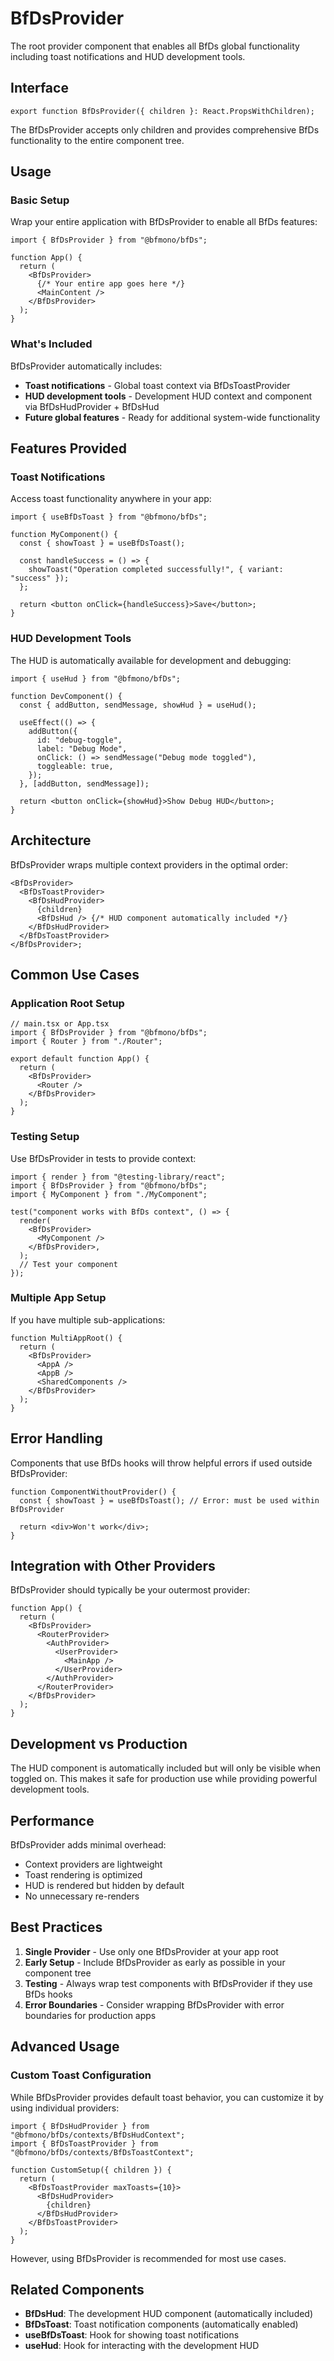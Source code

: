 # BfDsProvider

The root provider component that enables all BfDs global functionality including
toast notifications and HUD development tools.

## Interface

```tsx
export function BfDsProvider({ children }: React.PropsWithChildren);
```

The BfDsProvider accepts only children and provides comprehensive BfDs
functionality to the entire component tree.

## Usage

### Basic Setup

Wrap your entire application with BfDsProvider to enable all BfDs features:

```tsx
import { BfDsProvider } from "@bfmono/bfDs";

function App() {
  return (
    <BfDsProvider>
      {/* Your entire app goes here */}
      <MainContent />
    </BfDsProvider>
  );
}
```

### What's Included

BfDsProvider automatically includes:

- **Toast notifications** - Global toast context via BfDsToastProvider
- **HUD development tools** - Development HUD context and component via
  BfDsHudProvider + BfDsHud
- **Future global features** - Ready for additional system-wide functionality

## Features Provided

### Toast Notifications

Access toast functionality anywhere in your app:

```tsx
import { useBfDsToast } from "@bfmono/bfDs";

function MyComponent() {
  const { showToast } = useBfDsToast();

  const handleSuccess = () => {
    showToast("Operation completed successfully!", { variant: "success" });
  };

  return <button onClick={handleSuccess}>Save</button>;
}
```

### HUD Development Tools

The HUD is automatically available for development and debugging:

```tsx
import { useHud } from "@bfmono/bfDs";

function DevComponent() {
  const { addButton, sendMessage, showHud } = useHud();

  useEffect(() => {
    addButton({
      id: "debug-toggle",
      label: "Debug Mode",
      onClick: () => sendMessage("Debug mode toggled"),
      toggleable: true,
    });
  }, [addButton, sendMessage]);

  return <button onClick={showHud}>Show Debug HUD</button>;
}
```

## Architecture

BfDsProvider wraps multiple context providers in the optimal order:

```tsx
<BfDsProvider>
  <BfDsToastProvider>
    <BfDsHudProvider>
      {children}
      <BfDsHud /> {/* HUD component automatically included */}
    </BfDsHudProvider>
  </BfDsToastProvider>
</BfDsProvider>;
```

## Common Use Cases

### Application Root Setup

```tsx
// main.tsx or App.tsx
import { BfDsProvider } from "@bfmono/bfDs";
import { Router } from "./Router";

export default function App() {
  return (
    <BfDsProvider>
      <Router />
    </BfDsProvider>
  );
}
```

### Testing Setup

Use BfDsProvider in tests to provide context:

```tsx
import { render } from "@testing-library/react";
import { BfDsProvider } from "@bfmono/bfDs";
import { MyComponent } from "./MyComponent";

test("component works with BfDs context", () => {
  render(
    <BfDsProvider>
      <MyComponent />
    </BfDsProvider>,
  );
  // Test your component
});
```

### Multiple App Setup

If you have multiple sub-applications:

```tsx
function MultiAppRoot() {
  return (
    <BfDsProvider>
      <AppA />
      <AppB />
      <SharedComponents />
    </BfDsProvider>
  );
}
```

## Error Handling

Components that use BfDs hooks will throw helpful errors if used outside
BfDsProvider:

```tsx
function ComponentWithoutProvider() {
  const { showToast } = useBfDsToast(); // Error: must be used within BfDsProvider

  return <div>Won't work</div>;
}
```

## Integration with Other Providers

BfDsProvider should typically be your outermost provider:

```tsx
function App() {
  return (
    <BfDsProvider>
      <RouterProvider>
        <AuthProvider>
          <UserProvider>
            <MainApp />
          </UserProvider>
        </AuthProvider>
      </RouterProvider>
    </BfDsProvider>
  );
}
```

## Development vs Production

The HUD component is automatically included but will only be visible when
toggled on. This makes it safe for production use while providing powerful
development tools.

## Performance

BfDsProvider adds minimal overhead:

- Context providers are lightweight
- Toast rendering is optimized
- HUD is rendered but hidden by default
- No unnecessary re-renders

## Best Practices

1. **Single Provider** - Use only one BfDsProvider at your app root
2. **Early Setup** - Include BfDsProvider as early as possible in your component
   tree
3. **Testing** - Always wrap test components with BfDsProvider if they use BfDs
   hooks
4. **Error Boundaries** - Consider wrapping BfDsProvider with error boundaries
   for production apps

## Advanced Usage

### Custom Toast Configuration

While BfDsProvider provides default toast behavior, you can customize it by
using individual providers:

```tsx
import { BfDsHudProvider } from "@bfmono/bfDs/contexts/BfDsHudContext";
import { BfDsToastProvider } from "@bfmono/bfDs/contexts/BfDsToastContext";

function CustomSetup({ children }) {
  return (
    <BfDsToastProvider maxToasts={10}>
      <BfDsHudProvider>
        {children}
      </BfDsHudProvider>
    </BfDsToastProvider>
  );
}
```

However, using BfDsProvider is recommended for most use cases.

## Related Components

- **BfDsHud**: The development HUD component (automatically included)
- **BfDsToast**: Toast notification components (automatically enabled)
- **useBfDsToast**: Hook for showing toast notifications
- **useHud**: Hook for interacting with the development HUD

